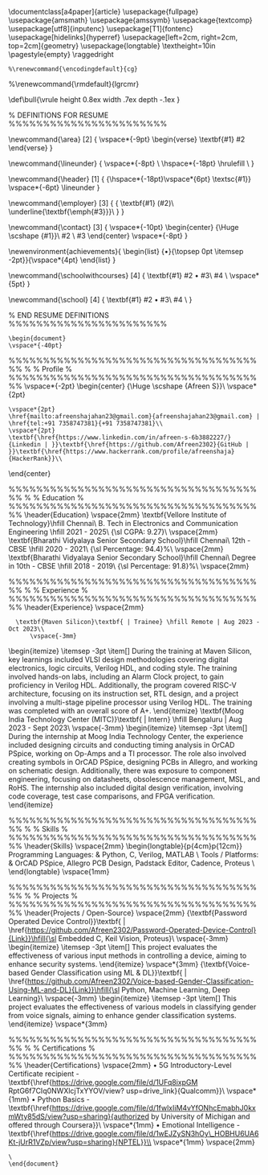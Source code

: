 \documentclass[a4paper]{article}
    \usepackage{fullpage}
    \usepackage{amsmath}
    \usepackage{amssymb}
    \usepackage{textcomp}
    \usepackage[utf8]{inputenc}
    \usepackage[T1]{fontenc}
    \usepackage[hidelinks]{hyperref}
    \usepackage[left=2cm, right=2cm, top=2cm]{geometry}
    \usepackage{longtable}
    \textheight=10in
    \pagestyle{empty}
    \raggedright

    %\renewcommand{\encodingdefault}{cg}
%\renewcommand{\rmdefault}{lgrcmr}

\def\bull{\vrule height 0.8ex width .7ex depth -.1ex }

% DEFINITIONS FOR RESUME %%%%%%%%%%%%%%%%%%%%%%%

\newcommand{\area} [2] {
    \vspace*{-9pt}
    \begin{verse}
        \textbf{#1}   #2
    \end{verse}
}

\newcommand{\lineunder} {
    \vspace*{-8pt} \\
    \hspace*{-18pt} \hrulefill \\
}

\newcommand{\header} [1] {
    {\hspace*{-18pt}\vspace*{6pt} \textsc{#1}}
    \vspace*{-6pt} \lineunder
}

\newcommand{\employer} [3] {
    { \textbf{#1} (#2)\\ \underline{\textbf{\emph{#3}}}\\  }
}

\newcommand{\contact} [3] {
    \vspace*{-10pt}
    \begin{center}
        {\Huge \scshape {#1}}\\
        #2 \\ #3
    \end{center}
    \vspace*{-8pt}
}

\newenvironment{achievements}{
    \begin{list}
        {$\bullet$}{\topsep 0pt \itemsep -2pt}}{\vspace*{4pt}
    \end{list}
}

\newcommand{\schoolwithcourses} [4] {
    \textbf{#1} #2 $\bullet$ #3\\
    #4 \\
    \vspace*{5pt}
}

\newcommand{\school} [4] {
    \textbf{#1} #2 $\bullet$ #3\\
    #4 \\
}

% END RESUME DEFINITIONS %%%%%%%%%%%%%%%%%%%%%%%

    \begin{document}
    \vspace*{-40pt}

    

%%%%%%%%%%%%%%%%%%%%%%%%%%%%%%%%%%%%%%
%
%     Profile
%
%%%%%%%%%%%%%%%%%%%%%%%%%%%%%%%%%%%%%%
  \vspace*{-2pt}
  \begin{center}
    {\Huge \scshape {Afreen S}}\\
    \vspace*{2pt}
    
    \vspace*{2pt}
    \href{mailto:afreenshajahan23@gmail.com}{afreenshajahan23@gmail.com} | \href{tel:+91 7358747381}{+91 7358747381}\\
    \vspace*{2pt}
    \textbf{\href{https://www.linkedin.com/in/afreen-s-6b3882227/}{Linkedin | }}\textbf{\href{https://github.com/Afreen2302}{GitHub | }}\textbf{\href{https://www.hackerrank.com/profile/afreenshaja}{HackerRank}}\\
  \end{center}



%%%%%%%%%%%%%%%%%%%%%%%%%%%%%%%%%%%%%%
    %
    %     Education
    %
    %%%%%%%%%%%%%%%%%%%%%%%%%%%%%%%%%%%%%%
      \header{Education}
      \vspace{2mm}
      \textbf{Vellore Institute of Technology}\hfill Chennai\\
B. Tech in Electronics and Communication Engineering \hfill 2021 - 2025\\
{\sl CGPA: 9.27}\\
\vspace{2mm}
      \textbf{Bharathi Vidyalaya Senior Secondary School}\hfill Chennai\\
12th - CBSE \hfill 2020 - 2021\\
{\sl Percentage: 94.4}\%\\
\vspace{2mm}
      \textbf{Bharathi Vidyalaya Senior Secondary School}\hfill Chennai\\
Degree in 10th - CBSE \hfill 2018 - 2019\\
{\sl Percentage: 91.8}\%\\
\vspace{2mm}

%%%%%%%%%%%%%%%%%%%%%%%%%%%%%%%%%%%%%%
    %
    %     Experience
    %
    %%%%%%%%%%%%%%%%%%%%%%%%%%%%%%%%%%%%%%
      \header{Experience}
      \vspace{2mm}

      \textbf{Maven Silicon}\textbf{ | Trainee} \hfill Remote | Aug 2023 - Oct 2023\\
          \vspace{-3mm}
\begin{itemize} \itemsep -3pt
\item[] During the training at Maven Silicon, key learnings included VLSI design methodologies covering digital electronics, logic circuits, Verilog HDL, and coding style. The training involved hands-on labs, including an Alarm Clock project, to gain proficiency in Verilog HDL. Additionally, the program covered RISC-V architecture, focusing on its instruction set, RTL design, and a project involving a multi-stage pipeline processor using Verilog HDL. The training was completed with an overall score of A+.
\end{itemize}
      \textbf{Moog India Technology Center (MITC)}\textbf{ | Intern} \hfill Bengaluru | Aug 2023 - Sept 2023\\
          \vspace{-3mm}
\begin{itemize} \itemsep -3pt
\item[] During the internship at Moog India Technology Center, the experience included designing circuits and conducting timing analysis in OrCAD PSpice, working on Op-Amps and a TI processor. The role also involved creating symbols in OrCAD PSpice, designing PCBs in Allegro, and working on schematic design. Additionally, there was exposure to component engineering, focusing on datasheets, obsolescence management, MSL, and RoHS. The internship also included digital design verification, involving code coverage, test case comparisons, and FPGA verification.
\end{itemize}

%%%%%%%%%%%%%%%%%%%%%%%%%%%%%%%%%%%%%%
%
%     Skills
%
%%%%%%%%%%%%%%%%%%%%%%%%%%%%%%%%%%%%%%
  \header{Skills}
  \vspace{2mm}
  \begin{longtable}{p{4cm}p{12cm}}
  Programming Languages: & Python, C, Verilog, MATLAB \\
  Tools / Platforms: & OrCAD PSpice, Allegro PCB Design, Padstack Editor, Cadence, Proteus \\
  \end{longtable}
  \vspace{1mm}

%%%%%%%%%%%%%%%%%%%%%%%%%%%%%%%%%%%%%%
    %
    %     Projects
    %
    %%%%%%%%%%%%%%%%%%%%%%%%%%%%%%%%%%%%%%
      \header{Projects / Open-Source}
      \vspace{2mm}
      {\textbf{Password Operated Device Control}}\textbf{ | \href{https://github.com/Afreen2302/Password-Operated-Device-Control}{Link}}\hfill{\sl Embedded C, Keil Vision, Proteus}\\
          \vspace{-3mm}
\begin{itemize} \itemsep -3pt
\item[] This project evaluates the effectiveness of various input methods in controlling a device, aiming to enhance security systems.
\end{itemize}
          \vspace*{3mm}
      {\textbf{Voice-based Gender Classification using ML \& DL}}\textbf{ | \href{https://github.com/Afreen2302/Voice-based-Gender-Classification-Using-ML-and-DL}{Link}}\hfill{\sl Python, Machine Learning, Deep Learning}\\
          \vspace{-3mm}
\begin{itemize} \itemsep -3pt
\item[] This project evaluates the effectiveness of various models in classifying gender from voice signals, aiming to enhance gender classification systems.
\end{itemize}
          \vspace*{3mm}

%%%%%%%%%%%%%%%%%%%%%%%%%%%%%%%%%%%%%%
      %
      %     Certifications
      %
      %%%%%%%%%%%%%%%%%%%%%%%%%%%%%%%%%%%%%%
      \header{Certifications}
      \vspace{2mm}
      • 5G Introductory-Level Certificate recipient - \textbf{\href{https://drive.google.com/file/d/1UFq8ixpGM RptG6f7CIq0NWXlcjTxYYOV/view? usp=drive\_link}{Qualcomm}}\\
\vspace*{1mm}
      • Python Basics - \textbf{\href{https://drive.google.com/file/d/1fwlxIiM4vYfONhcEmabhJ0kxmWty85dS/view?usp=sharing}{authorized by University of Michigan and offered through Coursera}}\\
\vspace*{1mm}
      • Emotional Intelligence - \textbf{\href{https://drive.google.com/file/d/1wEJZySN3hOy\_HOBHU6UA6Kt-jUrR1VZp/view?usp=sharing}{NPTEL}}\\
\vspace*{1mm}
      \vspace{2mm}



    \ 
    \end{document}
